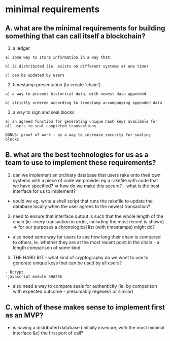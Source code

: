 # minimal requirements

## A. what are the minimal requirements for building something that can call itself a blockchain?

  1) a ledger

    a) some way to store information in a way that:

    b) is distributed (ie. exists on different systems at one time)

    c) can be updated by users

  2) timestamp presentation (to create 'chain')

    a) a way to present historical data, with newest data appended

    b) strictly ordered according to timestamp accompanying appended data

  3) a way to sign and seal blocks

    a) an agreed function for generating unique hash keys available for all users to seal completed transactions

    BONUS: proof of work - as a way to increase security for sealing blocks

## B. what are the best technologies for us as a team to use to implement these requirements?

  1) can we implement an ordinary database that users rake onto their own systems with a piece of code we provide: eg a rakefile with code that we have specified? => how do we make this secure? - what is the best interface for us to implement?

  - could we eg. write a shell script that runs the rakefile to update the database locally when the user agrees to the newest transaction?

  2) need to ensure that interface output is such that the whole length of the chain (ie. every transaction in order, including the most recent is shown) => for our purposes a chronological list (with timestamps) might do?

  - also need some way for users to see how long their chain is compared to others, ie. whether they are at the most recent point in the chain - a length comparison of some kind.

  3) THE HARD BIT - what kind of cryptography do we want to use to generate unique keys that can be used by all users?

    - Bcrypt
    -javascript module SHA256

  - also need a way to compare seals for authenticity (ie. by comparison with expected outcome - presumably regexes? or similar)


## C. which of these makes sense to implement first as an MVP?

- is having a distributed database (initially insecure, with the most minimal interface &c) the first port of call?
